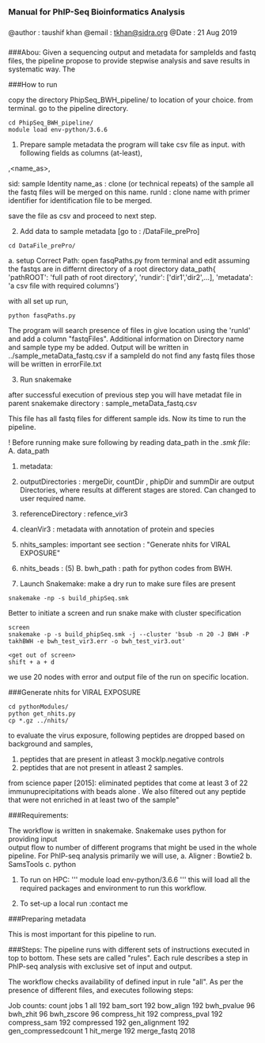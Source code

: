 ### Manual for PhIP-Seq Bioinformatics Analysis

###
@author : taushif khan
@email  : tkhan@sidra.org
@Date   : 21 Aug 2019
###

###Abou:
Given a sequencing output and metadata for sampleIds and fastq files, the pipeline
propose to provide stepwise analysis and save results in systematic way. The

###How to run

copy the directory PhipSeq_BWH_pipeline/ to location of your choice.
from terminal. go to the pipeline directory.
```
cd PhipSeq_BWH_pipeline/
module load env-python/3.6.6
```
1. Prepare sample metadata
the program will take csv file as input. with following fields as columns (at-least),

<sid>,<name_as>,<runId>

sid: sample Identity <unique name of a sample in study>
name_as : clone (or technical repeats) of the sample all the fastq files will be merged on this name.
runId : clone name with primer identifier for identification file to be merged.

save the file as csv and proceed to next step.

2. Add data to sample metadata [go to : /DataFile_prePro]
  ```
  cd DataFile_prePro/
  ```
  a. setup Correct Path: open fasqPaths.py from terminal and edit
  assuming the fastqs are in differnt directory of a root directory
  data_path{
     'pathROOT': 'full path of root directory',
     'rundir': ['dir1','dir2',...],
     'metadata': 'a csv file with required columns'}

  with all set up run,
  ```
  python fasqPaths.py
  ```
  The program will search presence of files in give location using the 'runId' and
  add a column "fastqFiles". Additional information on Directory name and sample type my be added.
  Output will be written in ../sample_metaData_fastq.csv
  if a sampleId do not find any fastq files those will be written in errorFile.txt

3. Run snakemake

after successful execution of previous step you will have metadat file in parent
snakemake directory : sample_metaData_fastq.csv

This file has all fastq files for different sample ids. Now its time to run the pipeline.

! Before running make sure following by reading data_path in the *.smk file*:
A. data_path
1. metadata: <we have generated in last step and should be in the same directory>
2. outputDirectories : mergeDir, countDir , phipDir and summDir are output Directories, where results at different stages are stored. Can changed to user required name.
3. referenceDirectory : refence_vir3
4. cleanVir3 : metadata with annotation of protein and species
5. nhits_samples: important see section : "Generate nhits for VIRAL EXPOSURE"
6. nhits_beads : (5)
B. bwh_path : path for python codes from BWH.

4. Launch Snakemake:
make a dry run to make sure files are present
```
snakemake -np -s build_phipSeq.smk
```

Better to initiate a screen and run snake make with cluster specification
```
screen
snakemake -p -s build_phipSeq.smk -j --cluster 'bsub -n 20 -J BWH -P takhBWH -e bwh_test_vir3.err -o bwh_test_vir3.out'

<get out of screen>
shift + a + d
```

we use 20 nodes with error and output file of the run on specific location.

###Generate nhits for VIRAL EXPOSURE

```
cd pythonModules/
python get_nhits.py
cp *.gz ../nhits/
```

to evaluate the virus exposure, following peptides are dropped based on background and samples,
1. peptides that are present in atleast 3 mockIp.negative controls
2. peptides that are not present in atleast 2 samples.

from science paper [2015]: eliminated peptides that come at least 3 of 22 immunuprecipitations with beads alone . We also filtered out any peptide that were not enriched in at least two of the sample"


###Requirements:

The workflow is written in snakemake. Snakemake uses python for providing input \
output flow to number of different programs that might be used in the whole pipeline.
For PhIP-seq analysis primarily we will use,
a. Aligner : Bowtie2
b. SamsTools
c. python

1. To run on HPC:
    '''
    module load env-python/3.6.6
    '''
    this will load all the required packages and environment to run this workflow.

2. To set-up a local run :contact me

###Preparing metadata

This is most important for this pipeline to run.

###Steps:
The pipeline runs with different sets of instructions executed in top to bottom.
These sets are called "rules". Each rule describes a step in PhIP-seq analysis with
exclusive set of input and output.

The workflow checks availability of defined input in rule "all". As per the
presence of different files, and executes following steps:

Job counts:
	count	jobs
	1	all
	192	bam_sort
	192	bow_align
	192	bwh_pvalue
	96	bwh_zhit
	96	bwh_zscore
	96	compress_hit
	192	compress_pval
	192	compress_sam
	192	compressed
	192	gen_alignment
	192	gen_compressedcount
	1	hit_merge
	192	merge_fastq
	2018
